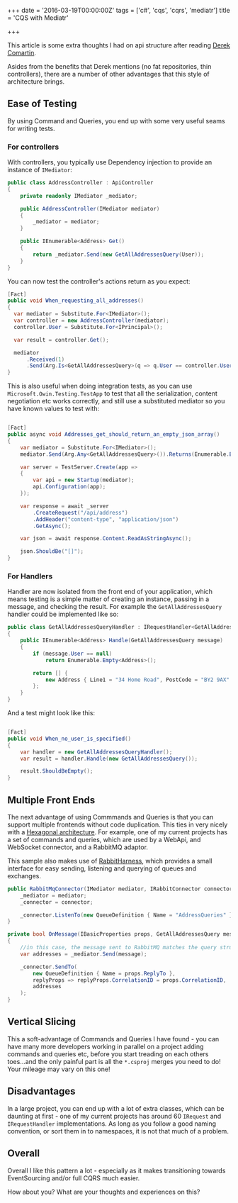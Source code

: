 +++
date = '2016-03-19T00:00:00Z'
tags = ['c#', 'cqs', 'cqrs', 'mediatr']
title = 'CQS with Mediatr'

+++

This article is some extra thoughts I had on api structure after reading [Derek Comartin][derek-comartin-thin-controllers].

Asides from the benefits that Derek mentions (no fat repositories, thin controllers), there are a number of other advantages that this style of architecture brings.

## Ease of Testing

By using Command and Queries, you end up with some very useful seams for writing tests.

### For controllers
With controllers, you typically use Dependency injection to provide an instance of `IMediator`:

```csharp
public class AddressController : ApiController
{
    private readonly IMediator _mediator;

    public AddressController(IMediator mediator)
    {
        _mediator = mediator;
    }

    public IEnumerable<Address> Get()
    {
        return _mediator.Send(new GetAllAddressesQuery(User));
    }
}
```

You can now test the controller's actions return as you expect:

```csharp
[Fact]
public void When_requesting_all_addresses()
{
  var mediator = Substitute.For<IMediator>();
  var controller = new AddressController(mediator);
  controller.User = Substitute.For<IPrincipal>();

  var result = controller.Get();

  mediator
      .Received(1)
      .Send(Arg.Is<GetAllAddressesQuery>(q => q.User == controller.User));
}
```

This is also useful when doing integration tests, as you can use `Microsoft.Owin.Testing.TestApp` to test that all the serialization, content negotiation etc works correctly, and still use a substituted mediator so you have known values to test with:

```csharp

[Fact]
public async void Addresses_get_should_return_an_empty_json_array()
{
    var mediator = Substitute.For<IMediator>();
    mediator.Send(Arg.Any<GetAllAddressesQuery>()).Returns(Enumerable.Empty<Address>());

    var server = TestServer.Create(app =>
    {
        var api = new Startup(mediator);
        api.Configuration(app);
    });

    var response = await _server
        .CreateRequest("/api/address")
        .AddHeader("content-type", "application/json")
        .GetAsync();

    var json = await response.Content.ReadAsStringAsync();

    json.ShouldBe("[]");
}
```

### For Handlers

Handler are now isolated from the front end of your application, which means testing is a simple matter of creating an instance, passing in a message, and checking the result.  For example the `GetAllAddressesQuery` handler could be implemented like so:

```csharp
public class GetAllAddressesQueryHandler : IRequestHandler<GetAllAddressesQuery, IEnumerable<Address>>
{
    public IEnumerable<Address> Handle(GetAllAddressesQuery message)
    {
        if (message.User == null)
            return Enumerable.Empty<Address>();

        return [] {
            new Address { Line1 = "34 Home Road", PostCode = "BY2 9AX" }
        };
    }
}
```

And a test might look like this:

```csharp

[Fact]
public void When_no_user_is_specified()
{
    var handler = new GetAllAddressesQueryHandler();
    var result = handler.Handle(new GetAllAddressesQuery());

    result.ShouldBeEmpty();
}
```

## Multiple Front Ends

The next advantage of using Commmands and Queries is that you can support multiple frontends without code duplication.  This ties in very nicely with a [Hexagonal architecture][hexagonal-architecture]. For example, one of my current projects has a set of commands and queries, which are used by a WebApi, and WebSocket connector, and a RabbitMQ adaptor.

This sample also makes use of [RabbitHarness][rabbit-harness], which provides a small interface for easy sending, listening and querying of queues and exchanges.

```csharp
public RabbitMqConnector(IMediator mediator, IRabbitConnector connector) {
    _mediator = mediator;
    _connector = connector;

    _connector.ListenTo(new QueueDefinition { Name = "AddressQueries" }, OnMessage);
}

private bool OnMessage(IBasicProperties props, GetAllAddressesQuery message)
{
    //in this case, the message sent to RabbitMQ matches the query structure
    var addresses = _mediator.Send(message);

    _connector.SendTo(
        new QueueDefinition { Name = props.ReplyTo },
        replyProps => replyProps.CorrelationID = props.CorrelationID,
        addresses
    );
}
```

## Vertical Slicing

This a soft-advantage of Commands and Queries I have found - you can have many more developers working in parallel on a project adding commands and queries etc, before you start treading on each others toes...and the only painful part is all the `*.csproj` merges you need to do!  Your mileage may vary on this one!

## Disadvantages

In a large project, you can end up with a lot of extra classes, which can be daunting at first - one of my current projects has around 60 `IRequest` and `IRequestHandler` implementations.  As long as you follow a good naming convention, or sort them in to namespaces, it is not that much of a problem.

## Overall

Overall I like this pattern a lot - especially as it makes transitioning towards EventSourcing and/or full CQRS much easier.

How about you? What are your thoughts and experiences on this?


[derek-comartin-thin-controllers]: http://codeopinion.com/thin-controllers-cqrs-mediatr/
[hexagonal-architecture]: http://alistair.cockburn.us/Hexagonal+architecture
[rabbit-harness]: https://www.nuget.org/packages/rabbitharness
